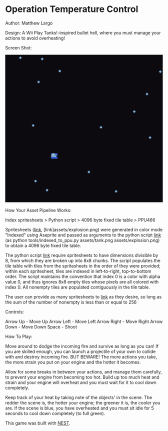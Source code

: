 # Operation Temperature Control

Author: Matthew Largo

Design: A Wii Play Tanks!-inspired bullet hell, where you must manage your actions to avoid overheating!

Screen Shot:

![Screen Shot](screenshot.png)

How Your Asset Pipeline Works:

Index spritesheets > Python script > 4096 byte fixed tile table > PPU466

Spritesheets ([link](assets/tank.png), [link]assets/explosion.png) were generated in color mode "Indexed" using Aseprite and passed as arguments
to the python script [link](tools/indexed_to_ppu.py) (as python tools/indexed_to_ppu.py assets/tank.png assets/explosion.png) to obtain a 4096 byte fixed tile table.

The python script [link](tools/indexed_to_ppu.py) require spritesheets to have dimensions divisible by 8, from which they are broken up into 8x8 chunks. The script populates the tile table with tiles from the spritesheets in the order of they were provided; within each spritesheet, tiles are indexed in left-to-right, top-to-bottom order. The script maintains the convention that index 0 is a color with alpha value 0, and thus ignores 8x8 empty tiles whose pixels are all colored with index 0. All nonempty tiles are populated contiguously in the tile table. 

The user can provide as many spritesheets to [link](tools/indexed_to_ppu.py) as they desire, so long as the sum of the number of nonempty is less than or equal to 256

Controls:

Arrow Up - Move Up
Arrow Left - Move Left
Arrow Right - Move Right
Arrow Down - Move Down
Space - Shoot

How To Play:

Move around to dodge the incoming fire and survive as long as you can! If you are skilled enough, you can launch a projectile of your own to collide with and destroy incoming fire. BUT BEWARE! The more actions you take, the more strain you put on your engine and the hotter it becomes. 

Allow for some breaks in between your actions, and manage them carefully, to prevent your engine from becoming too hot. Build up too much heat and strain and your engine will overheat and you must wait for it to cool down completely.

Keep track of your heat by taking note of the objects' in the scene. The redder the scene is, the hotter your engine; the greener it is, the cooler you are. If the scene is blue, you have overheated and you must sit idle for 5 seconds to cool down completely (to full green).

This game was built with [NEST](NEST.md).

